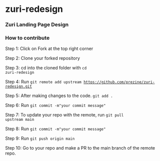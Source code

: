 # zuri-redesign
### Zuri Landing Page Design

### How to contribute

Step 1: Click on Fork at the top right corner

Step 2: Clone your forked repository

Step 3: cd into the cloned folder with <code>cd zuri-redesign</code>

Step 4: Run <code>git remote add upstream https://github.com/prezine/zuri-redesign.git</code>

Step 5: After making changes to the code. <code>git add .</code>

Step 6: Run <code>git commit -m"your commit message"</code>

Step 7: To update your repo with the remote, run <code>git pull upstream main</code>

Step 8: Run <code>git commit -m"your commit message"</code>

Step 9: Run <code>git push origin main</code>

Step 10: Go to your repo and make a PR to the main branch of the remote repo.

